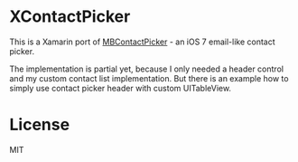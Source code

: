 XContactPicker
=============

This is a Xamarin port of [MBContactPicker](https://github.com/Citrrus/MBContactPicker) - an iOS 7 email-like contact picker.

The implementation is partial yet, because I only needed a header control and my custom contact list implementation. 
But there is an example how to simply use contact picker header with custom UITableView.

License
=============
MIT


